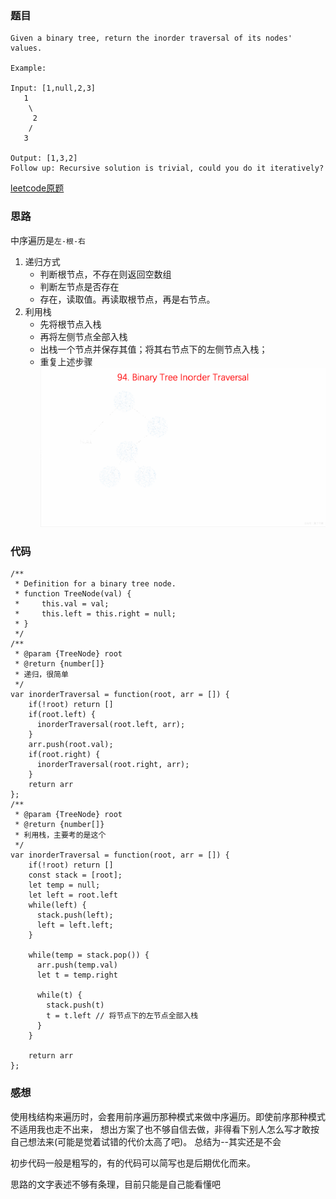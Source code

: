 ### 题目
```
Given a binary tree, return the inorder traversal of its nodes' values.

Example:

Input: [1,null,2,3]
   1
    \
     2
    /
   3

Output: [1,3,2]
Follow up: Recursive solution is trivial, could you do it iteratively?
```
[leetcode原题](https://leetcode.com/problems/binary-tree-inorder-traversal/)

### 思路
中序遍历是`左-根-右`
1. 递归方式
    - 判断根节点，不存在则返回空数组
    - 判断左节点是否存在
    - 存在，读取值。再读取根节点，再是右节点。
2. 利用栈
    - 先将根节点入栈
    - 再将左侧节点全部入栈
    - 出栈一个节点并保存其值；将其右节点下的左侧节点入栈；
    - 重复上述步骤
![中序遍历图解](../assets/94.binary-tree-inorder-traversal.gif)

### 代码
```
/**
 * Definition for a binary tree node.
 * function TreeNode(val) {
 *     this.val = val;
 *     this.left = this.right = null;
 * }
 */
/**
 * @param {TreeNode} root
 * @return {number[]}
 * 递归，很简单
 */
var inorderTraversal = function(root, arr = []) {
    if(!root) return []
    if(root.left) {
      inorderTraversal(root.left, arr);
    }
    arr.push(root.val);
    if(root.right) {
      inorderTraversal(root.right, arr);
    }
    return arr
};
/**
 * @param {TreeNode} root
 * @return {number[]}
 * 利用栈，主要考的是这个
 */
var inorderTraversal = function(root, arr = []) {
    if(!root) return []
    const stack = [root];
    let temp = null;
    let left = root.left
    while(left) {
      stack.push(left);
      left = left.left;
    }

    while(temp = stack.pop()) {
      arr.push(temp.val)
      let t = temp.right

      while(t) {
        stack.push(t)
        t = t.left // 将节点下的左节点全部入栈
      }
    }
    
    return arr
};
```

### 感想
使用栈结构来遍历时，会套用前序遍历那种模式来做中序遍历。即使前序那种模式不适用我也走不出来，
想出方案了也不够自信去做，非得看下别人怎么写才敢按自己想法来(可能是觉着试错的代价太高了吧)。
总结为--其实还是不会

初步代码一般是粗写的，有的代码可以简写也是后期优化而来。

思路的文字表述不够有条理，目前只能是自己能看懂吧
